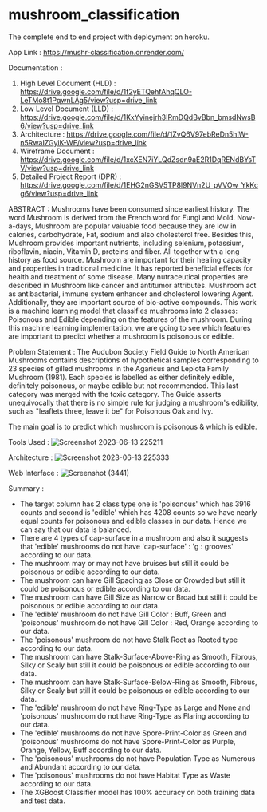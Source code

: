 # mushroom_classification
The complete end to end project with deployment on heroku.

App Link : https://mushr-classification.onrender.com/

Documentation :

1. High Level Document (HLD) : https://drive.google.com/file/d/1f2yETQehfAhqQLO-LeTMo8t1PqwnLAg5/view?usp=drive_link
2. Low Level Document (LLD) : https://drive.google.com/file/d/1KxYyinejrh3IRmDQdBvBbn_bmsdNwsB6/view?usp=drive_link
3. Architecture : https://drive.google.com/file/d/1ZvQ6V97ebReDn5hlW-n5RwaIZGyiK-WF/view?usp=drive_link
4. Wireframe Document : https://drive.google.com/file/d/1xcXEN7iYLQdZsdn9aE2R1DqRENdBYsTV/view?usp=drive_link
5. Detailed Project Report (DPR) : https://drive.google.com/file/d/1EHG2nGSV5TP8l9NVn2U_pVVOw_YkKcg6/view?usp=drive_link

ABSTRACT : Mushrooms have been consumed since earliest history. The word Mushroom is derived from the French word for Fungi and Mold. Now-a-days, Mushroom are popular valuable food because they are low in calories, carbohydrate, Fat, sodium and also cholesterol free. Besides this, Mushroom provides important nutrients, including selenium, potassium, riboflavin, niacin, Vitamin D, proteins and fiber. All together with a long history as food source. Mushroom are important for their healing capacity and properties in traditional medicine. It has reported beneficial effects for health and treatment of some disease. Many nutraceutical properties are described in Mushroom like cancer and antitumor attributes. Mushroom act as antibacterial, immune system enhancer and cholesterol lowering Agent. Additionally, they are important source of bio-active compounds. This work is a machine learning model that classifies mushrooms into 2 classes: Poisonous and Edible depending on the features of the mushroom. During this machine learning implementation, we are going to see which features are important to predict whether a mushroom is poisonous or edible.

Problem Statement : The Audubon Society Field Guide to North American Mushrooms contains descriptions of hypothetical samples corresponding to 23 species of gilled mushrooms in the Agaricus and Lepiota Family Mushroom (1981). Each species is labelled as either definitely edible, definitely poisonous, or maybe edible but not recommended. This last category was merged with the toxic category. The Guide asserts unequivocally that there is no simple rule for judging a mushroom's edibility, such as "leaflets three, leave it be" for Poisonous Oak and Ivy.

The main goal is to predict which mushroom is poisonous & which is edible.

Tools Used :
![Screenshot 2023-06-13 225211](https://github.com/Prady45/mushroom_classification/assets/127601093/20412dd4-3888-49f6-b063-7c07cda7d241)

Architecture :
![Screenshot 2023-06-13 225333](https://github.com/Prady45/mushroom_classification/assets/127601093/e42bf459-3247-4fb3-a2dc-b819ba21217e)

Web Interface :
![Screenshot (3441)](https://github.com/Prady45/mushroom_classification/assets/127601093/56d1e226-fb8e-4e8f-b91e-cad56a57cd59)

Summary :

- The target column has 2 class type one is 'poisonous' which has 3916 counts and second is 'edible' which has 4208 counts so we have nearly equal counts for poisonous and edible classes in our data. Hence we can say that our data is balanced.
- There are 4 types of cap-surface in a mushroom and also it suggests that 'edible' mushrooms do not have 'cap-surface' : 'g : grooves' according to our data.
- The mushroom may or may not have bruises but still it could be poisonous or edible according to our data.
- The mushroom can have Gill Spacing as Close or Crowded but still it could be poisonous or edible according to our data.
- The mushroom can have Gill Size as Narrow or Broad but still it could be poisonous or edible according to our data.
- The 'edible' mushroom do not have Gill Color : Buff, Green and 'poisonous' mushroom do not have Gill Color : Red, Orange according to our data.
- The 'poisonous' mushroom do not have Stalk Root as Rooted type according to our data.
- The mushroom can have Stalk-Surface-Above-Ring as Smooth, Fibrous, Silky or Scaly but still it could be poisonous or edible according to our data.
- The mushroom can have Stalk-Surface-Below-Ring as Smooth, Fibrous, Silky or Scaly but still it could be poisonous or edible according to our data.
- The 'edible' mushroom do not have Ring-Type as Large and None and 'poisonous' mushroom do not have Ring-Type as Flaring according to our data.
- The 'edible' mushrooms do not have Spore-Print-Color as Green and 'poisonous' mushrooms do not have Spore-Print-Color as Purple, Orange, Yellow, Buff according to our data.
- The 'poisonous' mushrooms do not have Population Type as Numerous and Abundant according to our data.
- The 'poisonous' mushrooms do not have Habitat Type as Waste according to our data.
- The XGBoost Classifier model has 100% accuracy on both training data and test data.

